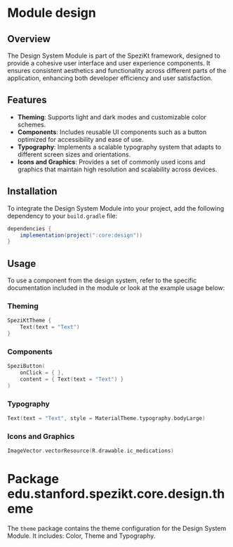 # Module design

## Overview

The Design System Module is part of the SpeziKt framework, designed to provide
a cohesive user interface and user experience components. It ensures consistent aesthetics and
functionality across different parts of the application, enhancing both developer efficiency and
user satisfaction.

## Features

- **Theming**: Supports light and dark modes and customizable color schemes.
- **Components**: Includes reusable UI components such as a button optimized for accessibility and
  ease of use.
- **Typography**: Implements a scalable typography system that adapts to different screen sizes and
  orientations.
- **Icons and Graphics**: Provides a set of commonly used icons and graphics that maintain high
  resolution and scalability across devices.

## Installation

To integrate the Design System Module into your project, add the following dependency to
your `build.gradle` file:

```gradle
dependencies {
    implementation(project(":core:design"))
}
```

## Usage

To use a component from the design system, refer to the specific documentation included in the
module or look at the example usage below:

### Theming

```kotlin
SpeziKtTheme {
    Text(text = "Text")
}
```

### Components

```kotlin
SpeziButton(
    onClick = { },
    content = { Text(text = "Text") }
)
```

### Typography

```kotlin
Text(text = "Text", style = MaterialTheme.typography.bodyLarge)
```

### Icons and Graphics

```kotlin
ImageVector.vectorResource(R.drawable.ic_medications)
```

# Package edu.stanford.spezikt.core.design.theme

The `theme` package contains the theme configuration for the Design System Module. It includes:
Color, Theme and Typography.